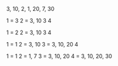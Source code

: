 3, 10, 2, 1, 20, 7, 30

1 = 3
2 = 3, 10
3
4

1 = 2
2 = 3, 10
3
4

1 = 1
2 = 3, 10
3 = 3, 10, 20
4

1 = 1
2 = 1, 7
3 = 3, 10, 20
4 = 3, 10, 20, 30
